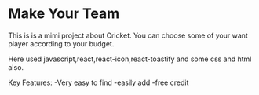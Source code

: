 # Make Your Team

This is is a mimi project about Cricket. You can choose some of your want player according to your budget.

Here used javascript,react,react-icon,react-toastify and some css and html also.

Key Features: 
-Very easy to find
-easily add
-free credit


